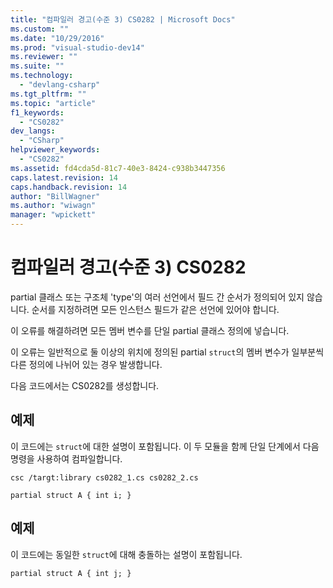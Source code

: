 ```yaml
---
title: "컴파일러 경고(수준 3) CS0282 | Microsoft Docs"
ms.custom: ""
ms.date: "10/29/2016"
ms.prod: "visual-studio-dev14"
ms.reviewer: ""
ms.suite: ""
ms.technology: 
  - "devlang-csharp"
ms.tgt_pltfrm: ""
ms.topic: "article"
f1_keywords: 
  - "CS0282"
dev_langs: 
  - "CSharp"
helpviewer_keywords: 
  - "CS0282"
ms.assetid: fd4cda5d-81c7-40e3-8424-c938b3447356
caps.latest.revision: 14
caps.handback.revision: 14
author: "BillWagner"
ms.author: "wiwagn"
manager: "wpickett"
---
```

# 컴파일러 경고(수준 3) CS0282
partial 클래스 또는 구조체 'type'의 여러 선언에서 필드 간 순서가 정의되어 있지 않습니다. 순서를 지정하려면 모든 인스턴스 필드가 같은 선언에 있어야 합니다.  
  
 이 오류를 해결하려면 모든 멤버 변수를 단일 partial 클래스 정의에 넣습니다.  
  
 이 오류는 일반적으로 둘 이상의 위치에 정의된 partial `struct`의 멤버 변수가 일부분씩 다른 정의에 나뉘어 있는 경우 발생합니다.  
  
 다음 코드에서는 CS0282를 생성합니다.  
  
## 예제  
 이 코드에는 `struct`에 대한 설명이 포함됩니다. 이 두 모듈을 함께 단일 단계에서 다음 명령을 사용하여 컴파일합니다.  
  
 `csc /targt:library cs0282_1.cs cs0282_2.cs`  
  
```  
partial struct A { int i; }  
```  
  
## 예제  
 이 코드에는 동일한 `struct`에 대해 충돌하는 설명이 포함됩니다.  
  
```  
partial struct A { int j; }  
```